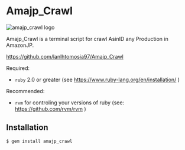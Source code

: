 # Amajp_Crawl

![amajp_crawl logo](https://badge.fury.io/rb/amajp_crawl.svg)

Amajp_Crawl is a terminal script for crawl AsinID any Production in AmazonJP.

https://github.com/lanlhtomosia97/Amajp_Crawl

Required:
- `ruby` 2.0 or greater (see https://www.ruby-lang.org/en/installation/ )

Recommended:
- `rvm` for controling your versions of ruby (see: https://github.com/rvm/rvm )

## Installation

```
$ gem install amajp_crawl
```